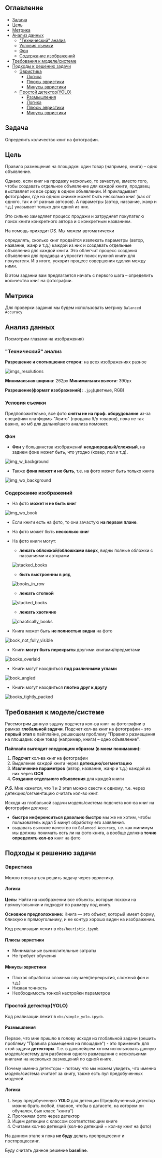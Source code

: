 ## Оглавление

- [Задача](#задача)
- [Цель](#цель)
- [Метрика](#метрика)
- [Анализ данных](#анализ-данных)
    - ["Технический" анализ](#технический-анализ)
    - [Условия съемки](#условия-съемки)
    - [Фон](#фон)
    - [Содержание изображений](#содержание-изображений)
- [Требования к моделе/системе](#требования-к-моделесистеме)
- [Подходы к решению задачи](#подходы-к-решению-задачи)
    - [Эвристика](#эвристика)
        - [Логика](#логика)
        - [Плюсы эвристики](#плюсы-эвристики)
        - [Минусы эвристики](#минусы-эвристики)
    - [Простой детектор(YOLO)](#простой-детекторyolo)
        - [Размышления](#размышления)
        - [Логика](#логика-1)
        - [Плюсы эвристики](#плюсы-эвристики)
        - [Минусы эвристики](#минусы-эвристики)

## Задача

Определить количество книг на фотографии.

## Цель

Правило размещения на площадке: один товар (например, книга) – одно объявление.

Однако, если книг на продажу несколько, то зачастую, вместо того, чтобы создавать отдельное объявление для каждой книги, продавец выставляет их все сразу в одном объявлении. И прикладывает фотографии, где на одном снимке может быть несколько книг (как от одного, так и от разных авторов). А параметры (автор, название, жанр и т.д.) указывает только для одной из них.

Это сильно замедляет процесс продажи и затрудняет покупателю поиск книги конкретного автора и с конкретным названием.

На помощь приходит DS. Мы можем автоматически

определять, сколько книг продаётся
извлекать параметры (автор, название, жанр и т.д.) каждой из них
и создавать отдельные объявления для каждой книги.
Это облегчит процесс создания объявления для продавца и упростит поиск нужной книги для покупателя. И в итоге, ускорит процесс совершения сделки между ними.

В этом задании вам предлагается начать с первого шага – определить количество книг на фотографии.

## Метрика

Для проверки задания мы будем использовать метрику ```Balanced Accuracy```

## Анализ данных

Посмотрим глазами на изображения)

### "Технический" анализ
**Разрешение и соотношение сторон:** на всех изображениях разное

![imgs_resolutions](imgs/imgs_resolutions.png)

**Минимальная ширина:** 262px
**Минимальная высота:** 390px

**Разрешение(формат изображений):** ```.jpg```(цветные, RGB)

### Условия съемки
Предположительно, все фото **сняты не на проф. оборудование** из-за специфики платформы "Авито" (продажа б/у товаров), пока не так важно, но мб для дальнейшего анализа поможет.

### Фон
- **Фон** у большинства изображений **неоднородный/сложный**, на заднем фоне может быть, что угодно (ковер, пол и т.д). 

![img_w_background](task_images/0.jpg)

- Также **фона может и не быть**, т.е. на фото может быть только книга

![img_wo_background](task_images/181.jpg)

### Содержание изображений
- На фото **может и не быть книг**

![img_wo_book](task_images/9.jpg)

- Если книги есть на фото, то они зачастую **на первом плане**.

- На фото может быть **несколько книг**

- На фото книги могут:
    - **лежать обложкой/обложками вверх**, видны полные обложки с названиями и авторами

    ![stacked_books](task_images/13.jpg)

    - **быть выстроенны в ряд**

    ![books_in_row](task_images/27.jpg)

    - **лежать стопкой**

    ![stacked_books](task_images/18.jpg)

    - **лежать хаотично**

    ![chaotically_books](task_images/3.jpg)

- Книга может быть **не полностью видна** на фото

![book_not_fully_visible](task_images/70.jpg)

- Книги **могут быть перекрыты** другими книгами/предметами

![books_overlaid](task_images/56.jpg)

- Книги могут находиться **под различными углами** 

![book_angled](task_images/12.jpg)

- Книги могут находиться **плотно друг к другу** 

![books_tightly_packed](task_images/13.jpg)

## Требования к моделе/системе
Рассмотрим данную задачу подсчета кол-ва книг на фотографии в рамках **глобальной задачи**. Подсчет кол-ва книг на фотографии - это **первый этап** в пайплайне, решающем проблему "Правило размещения на площадке: один товар (например, книга) – одно объявление".

**Пайплайн выглядит следующим образом (в моем понимании):**
1) **Подсчет** кол-ва книг на фотографии
2) Выделение каждой книги через **детекцию/сегментацию**
3) **Извлечение параметров** (автор, название, жанр и т.д.) каждой из них через **OCR**
4) **Создание отдельного объявления** для каждой книги

***P.S.*** Мне кажется, что 1 и 2 этап можно свести к одному, т.е. через детекцию/сегментацию считать кол-во книг.

Исходя из глобальной задачи модель/система подсчета кол-ва книг на фотографии должна:
- **быстро инференситься довольно быстро** мы же не хотим, чтобы пользователь ждал 5 минут обработку его заявления.
- выдавать высокое качество по ```Balanced Accuracy```, т.е. как минимум мы должны понимать есть ли на фото книга, а вообще должна **точно определять кол-во** книг на фото

## Подходы к решению задачи

### Эвристика

Можно попытаться решить задачу через эвристику.

#### Логика
**Цель:** Найти на изображении все объекты, которые похожи на прямоугольники и подходят по размеру под книгу.

**Основное предположение:** Книга — это объект, который имеет форму, близкую к прямоугольнику, и ее контур хорошо виден на изображении.

Код реализации лежит в ```nbs/heuristic.ipynb```.

#### Плюсы эвристики
- Минимальные вычислительные затраты
- Не требует обучения

#### Минусы эвристики
- Плохая обработка сложных случаев(перекрытия, сложный фон и т.д.)
- Низкая точность
- Необходимость тонкой настройки параметров

### Простой детектор(YOLO)

Код реализации лежит в ```nbs/simple_yolo.ipynb```.

#### Размышления
Первое, что мне пришло в голову исходя из глобальной задачи (решить проблему "Правила размещения на площадке") - это применить для этой задачи **детекторы**. Т.е. в дальнейшем хотим использовать данную модель/систему для разбиения одного размещения с несколькими книгами на несколько размещений по одной книге. 

Почему именно детекторы - потому что мы можем увидеть, что именно модель/система считает за книгу, также есть пул предобученных моделей. 

#### Логика
1) Беру предобученную **YOLO** для детекции (Предобученный детектор можно брать любой, главное, чтобы в датасете, на котором он обучался, был класс "книга")
2) Прогоняем фото через детектор 
3) Ищем детекции с классом соответствющим книге
4) Считаем кол-во детекций (кол-во детекций = кол-ву книг на фото)

На данном этапе я пока **не буду** делать препроцессинг и постпроцессинг.

Буду считать данное решение **baseline**.

